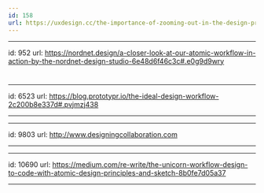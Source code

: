 ```yaml
---
id: 158
url: https://uxdesign.cc/the-importance-of-zooming-out-in-the-design-process-feea24ee7422
---
```


---
id: 952
url: https://nordnet.design/a-closer-look-at-our-atomic-workflow-in-action-by-the-nordnet-design-studio-6e48d6f46c3c#.e0g9d9wry

# 

---
id: 6523
url: https://blog.prototypr.io/the-ideal-design-workflow-2c200b8e337d#.pvjmzj438

---

---
id: 9803
url: http://www.designingcollaboration.com

---

---
id: 10690
url: https://medium.com/re-write/the-unicorn-workflow-design-to-code-with-atomic-design-principles-and-sketch-8b0fe7d05a37

---
